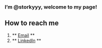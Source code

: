<!---
storkyyy/storkyyy is a ✨ special ✨ repository because its `README.md` (this file) appears on your GitHub profile.
You can click the Preview link to take a look at your changes.
--->
<h3>I’m @storkyyy, welcome to my page!</h3>


## How to reach me
 1. ** [Email](mailto:daniel.j.wykes@alumni.psu.edu) **
 2. ** [LinkedIn](https://www.linkedin.com/in/daniel-wykes/) **
